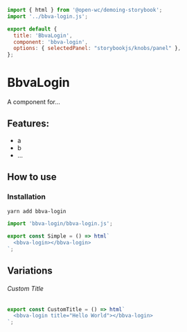 ```js script
import { html } from '@open-wc/demoing-storybook';
import '../bbva-login.js';

export default {
  title: 'BbvaLogin',
  component: 'bbva-login',
  options: { selectedPanel: "storybookjs/knobs/panel" },
};
```

# BbvaLogin

A component for...

## Features:

- a
- b
- ...

## How to use

### Installation

```bash
yarn add bbva-login
```

```js
import 'bbva-login/bbva-login.js';
```

```js preview-story
export const Simple = () => html`
  <bbva-login></bbva-login>
`;
```

## Variations

###### Custom Title

```js preview-story
export const CustomTitle = () => html`
  <bbva-login title="Hello World"></bbva-login>
`;
```
